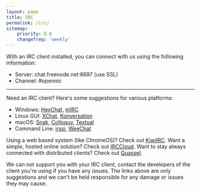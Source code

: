 ```yaml
---
layout: page
title: IRC
permalink: /irc/
sitemap:
    priority: 0.8
    changefreq: 'weekly'
---
```


With an IRC client installed, you can connect with us using the following information:

- Server: chat.freenode.net:6697 (use SSL)
- Channel: #opennic

---

Need an IRC client? Here's some suggestions for various platforms:

- Windows: [HexChat](https://hexchat.github.io/), [mIRC](http://www.mirc.com/)
- Linux GUI: [XChat](http://www.xchat.org/), [Konversation](https://konversation.kde.org/)
- macOS: [Snak](http://www.snak.com/), [Colloquy](http://colloquy.info/), [Textual](https://www.codeux.com/textual/)
- Command Line: [irssi](http://www.irssi.org/), [WeeChat](https://weechat.org/)

Using a web based system (like ChromeOS)? Check out [KiwiIRC](https://kiwiirc.com/). Want a simple, hosted online solution? Check out [IRCCloud](https://www.irccloud.com/). Want to stay always connected with distributed clients? Check out [Quassel](http://quassel-irc.org/). 

We can not support you with your IRC client, contact the developers of the client you're using if you have any issues. The links above are only suggestions and we can't be held responsible for any damage or issues they may cause.
